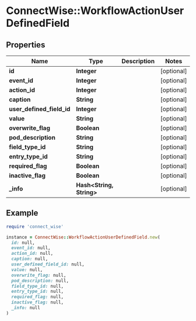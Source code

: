 # ConnectWise::WorkflowActionUserDefinedField

## Properties

| Name | Type | Description | Notes |
| ---- | ---- | ----------- | ----- |
| **id** | **Integer** |  | [optional] |
| **event_id** | **Integer** |  | [optional] |
| **action_id** | **Integer** |  | [optional] |
| **caption** | **String** |  | [optional] |
| **user_defined_field_id** | **Integer** |  | [optional] |
| **value** | **String** |  | [optional] |
| **overwrite_flag** | **Boolean** |  | [optional] |
| **pod_description** | **String** |  | [optional] |
| **field_type_id** | **String** |  | [optional] |
| **entry_type_id** | **String** |  | [optional] |
| **required_flag** | **Boolean** |  | [optional] |
| **inactive_flag** | **Boolean** |  | [optional] |
| **_info** | **Hash&lt;String, String&gt;** |  | [optional] |

## Example

```ruby
require 'connect_wise'

instance = ConnectWise::WorkflowActionUserDefinedField.new(
  id: null,
  event_id: null,
  action_id: null,
  caption: null,
  user_defined_field_id: null,
  value: null,
  overwrite_flag: null,
  pod_description: null,
  field_type_id: null,
  entry_type_id: null,
  required_flag: null,
  inactive_flag: null,
  _info: null
)
```

